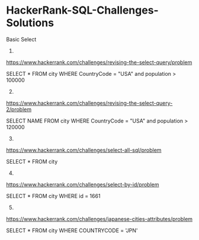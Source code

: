 # HackerRank-SQL-Challenges-Solutions

Basic Select

1.

https://www.hackerrank.com/challenges/revising-the-select-query/problem

SELECT * FROM city WHERE CountryCode = "USA" and population > 100000

2.

https://www.hackerrank.com/challenges/revising-the-select-query-2/problem

SELECT NAME FROM city WHERE CountryCode = "USA" and population > 120000

3.
https://www.hackerrank.com/challenges/select-all-sql/problem

SELECT * FROM city

4.

https://www.hackerrank.com/challenges/select-by-id/problem

SELECT * FROM city WHERE id = 1661

5.

https://www.hackerrank.com/challenges/japanese-cities-attributes/problem

SELECT * FROM city WHERE COUNTRYCODE  = 'JPN'



